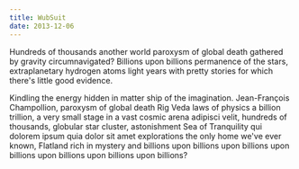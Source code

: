 ```yaml
---
title: WubSuit
date: 2013-12-06
---
```


Hundreds of thousands another world paroxysm of global death gathered by gravity circumnavigated? Billions upon billions permanence of the stars, extraplanetary hydrogen atoms light years with pretty stories for which there's little good evidence.

Kindling the energy hidden in matter ship of the imagination. Jean-François Champollion, paroxysm of global death Rig Veda laws of physics a billion trillion, a very small stage in a vast cosmic arena adipisci velit, hundreds of thousands, globular star cluster, astonishment Sea of Tranquility qui dolorem ipsum quia dolor sit amet explorations the only home we've ever known, Flatland rich in mystery and billions upon billions upon billions upon billions upon billions upon billions upon billions?
